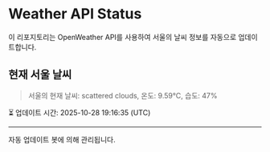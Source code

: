 
# Weather API Status

이 리포지토리는 OpenWeather API를 사용하여 서울의 날씨 정보를 자동으로 업데이트합니다.

## 현재 서울 날씨
> 서울의 현재 날씨: scattered clouds, 온도: 9.59°C, 습도: 47%

⏳ 업데이트 시간: 2025-10-28 19:16:35 (UTC)

---
자동 업데이트 봇에 의해 관리됩니다.
